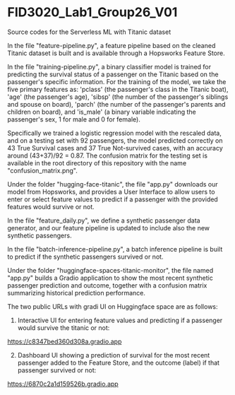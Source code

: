 # FID3020_Lab1_Group26_V01
Source codes for the Serverless ML with Titanic dataset

In the file "feature-pipeline.py", a feature pipeline based on the cleaned Titanic dataset is built and is available through a Hopsworks Feature Store.


In the file "training-pipeline.py", a binary classifier model is trained for predicting the survival status of a passenger on the Titanic based on the passenger's specific information. For the training of the model, we take the five primary features as: 'pclass' (the passenger's class in the Titanic boat), 'age' (the passenger's age), 'sibsp' (the number of the passenger's siblings and spouse on board), 'parch' (the number of the passenger's parents and children on board), and 'is_male' (a binary variable indicating the passenger's sex, 1 for male and 0 for female).

Specifically we trained a logistic regression model with the rescaled data, and on a testing set with 92 passengers, the model predicted correctly on 43 True Survival cases and 37 True Not-survived cases, with an accuracy around (43+37)/92 = 0.87. The confusion matrix for the testing set is available in the root directory of this repository with the name "confusion_matrix.png".


Under the folder "hugging-face-titanic", the file "app.py" downloads our model from Hopsworks, and provides a User Interface to allow users to enter or select feature values to predict if a passenger with the provided features would survive or not.


In the file "feature_daily.py", we define a synthetic passenger data generator, and our feature pipeline is updated to include also the new synthetic passengers.


In the file "batch-inference-pipeline.py", a batch inference pipeline is built to predict if the synthetic passengers survived or not. 


Under the folder "huggingface-spaces-titanic-monitor", the file named "app.py" builds a Gradio application to show the most recent synthetic passenger prediction
and outcome, together with a confusion matrix summarizing historical prediction performance.


The two public URLs with gradi UI on Huggingface space are as follows:

1. Interactive UI for entering feature values and predicting if a passenger would survive the titanic or not:

https://c8347bed360d308a.gradio.app


2. Dashboard UI showing a prediction of survival for the most recent passenger added to the Feature Store,
    and the outcome (label) if that passenger survived or not:

https://6870c2a1d159526b.gradio.app

